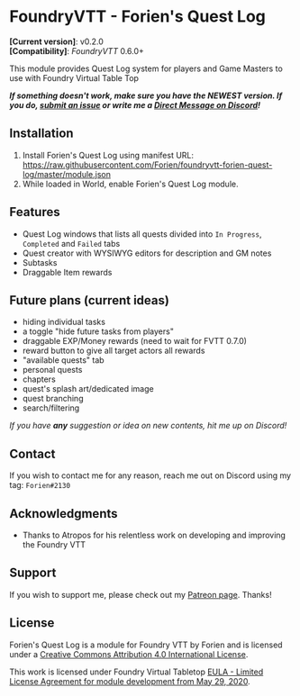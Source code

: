 # FoundryVTT - Forien's Quest Log
**[Current version]**: v0.2.0  
**[Compatibility]**: *FoundryVTT* 0.6.0+

This module provides Quest Log system for players and Game Masters to use with Foundry Virtual Table Top

***If something doesn't work, make sure you have the NEWEST version. If you do, [submit an issue](https://github.com/Forien/foundryvtt-forien-quest-log/issues) or write me a [Direct Message on Discord](#Contact)!***


## Installation

1. Install Forien's Quest Log using manifest URL: https://raw.githubusercontent.com/Forien/foundryvtt-forien-quest-log/master/module.json
2. While loaded in World, enable Forien's Quest Log module.


## Features

* Quest Log windows that lists all quests divided into `In Progress`, `Completed` and `Failed` tabs
* Quest creator with WYSIWYG editors for description and GM notes
* Subtasks
* Draggable Item rewards

## Future plans (current ideas)

* hiding individual tasks
* a toggle "hide future tasks from players"
* draggable EXP/Money rewards (need to wait for FVTT 0.7.0)
* reward button to give all target actors all rewards
* "available quests" tab
* personal quests
* chapters
* quest's splash art/dedicated image
* quest branching
* search/filtering

*If you have **any** suggestion or idea on new contents, hit me up on Discord!*


## Contact

If you wish to contact me for any reason, reach me out on Discord using my tag: `Forien#2130`


## Acknowledgments

* Thanks to Atropos for his relentless work on developing and improving the Foundry VTT

## Support

If you wish to support me, please check out my [Patreon page](https://www.patreon.com/forien). Thanks!

## License

Forien's Quest Log is a module for Foundry VTT by Forien and is licensed under a [Creative Commons Attribution 4.0 International License](http://creativecommons.org/licenses/by/4.0/).

This work is licensed under Foundry Virtual Tabletop [EULA - Limited License Agreement for module development from May 29, 2020](https://foundryvtt.com/article/license/).
